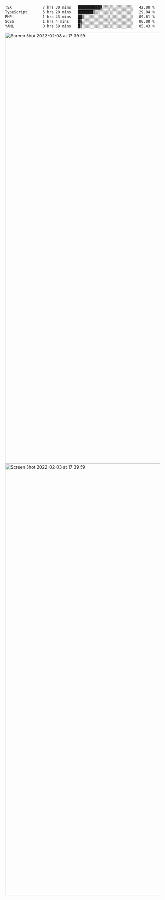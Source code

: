 <!--START_SECTION:waka-->

```txt
TSX              7 hrs 30 mins   ██████████▓░░░░░░░░░░░░░░   42.00 %
TypeScript       5 hrs 20 mins   ███████▒░░░░░░░░░░░░░░░░░   29.84 %
PHP              1 hrs 43 mins   ██▒░░░░░░░░░░░░░░░░░░░░░░   09.61 %
SCSS             1 hrs 4 mins    █▓░░░░░░░░░░░░░░░░░░░░░░░   06.00 %
YAML             0 hrs 58 mins   █▒░░░░░░░░░░░░░░░░░░░░░░░   05.43 %
```

<!--END_SECTION:waka-->

<img width="1400" alt="Screen Shot 2022-02-03 at 17 39 59" src="https://user-images.githubusercontent.com/45716542/152387304-f2b60485-53a6-4f4b-a818-5cefb1b0c0ae.png">
<img width="1400" alt="Screen Shot 2022-02-03 at 17 39 59" src="https://user-images.githubusercontent.com/45716542/152387273-ea5cdf21-2a45-44da-8bef-00c1763b1d42.png">
